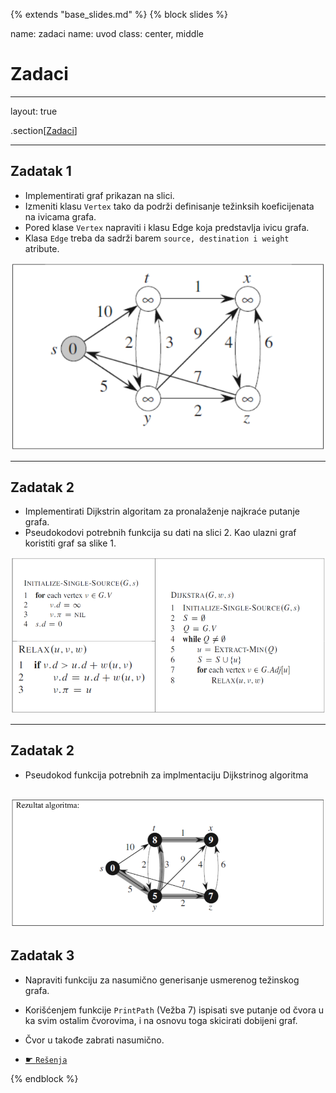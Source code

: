 {% extends "base_slides.md" %}
{% block slides %}

name: zadaci
name: uvod 
class: center, middle

# Zadaci

---
layout: true

.section[[Zadaci](#sadrzaj)]

---

## Zadatak 1 

- Implementirati graf prikazan na slici. 
- Izmeniti klasu `Vertex` tako da podrži definisanje težinksih koeficijenata na ivicama grafa. 
- Pored klase `Vertex` napraviti i klasu Edge koja predstavlja ivicu grafa. 
- Klasa `Edge` treba da sadrži barem `source, destination i weight` atribute.

![:scale 60%](img/z10/z1.png)

---
## Zadatak 2

- Implementirati Dijkstrin algoritam za pronalaženje najkraće putanje grafa. 
- Pseudokodovi potrebnih funkcija su dati na slici 2. Kao ulazni graf koristiti graf sa slike 1. 

![:scale 80%](img/z10/z2a.png)

---
## Zadatak 2

- Pseudokod funkcija potrebnih za implmentaciju Dijkstrinog algoritma

![:scale 90%](img/z10/z2b.png)
---
## Zadatak 3

- Napraviti funkciju za nasumično generisanje usmerenog težinskog grafa. 
- Korišćenjem funkcije `PrintPath` (Vežba 7) ispisati sve putanje od čvora u ka svim ostalim čvorovima, i na osnovu toga skicirati dobijeni graf. 
- Čvor u takođe zabrati nasumično.

- <a target="_blank" rel="noopener noreferrer" href="../python-z10-resenja"> ☛ `Rešenja`</a>


{% endblock %}